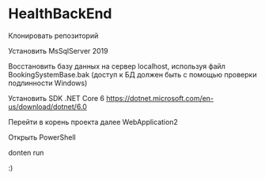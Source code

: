 # HealthBackEnd

Клонировать репозиторий

Установить MsSqlServer 2019

Восстановить базу данных на сервер localhost, используя файл BookingSystemBase.bak (доступ к БД должен быть с помощью проверки подлинности Windows)

Установить SDK .NET Core 6 https://dotnet.microsoft.com/en-us/download/dotnet/6.0

Перейти в корень проекта далее WebApplication2

Открыть PowerShell

donten run

:)